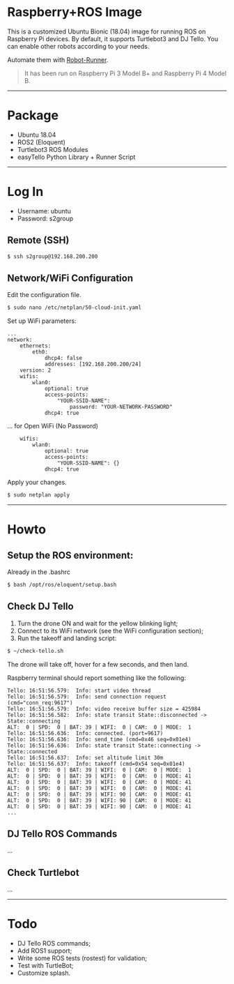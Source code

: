 # Raspberry+ROS Image

This is a customized Ubuntu Bionic (18.04) image for running ROS on Raspberry Pi devices. By default, it supports Turtlebot3 and DJ Tello. You can enable other robots according to your needs.

Automate them with [Robot-Runner].

> It has been run on Raspberry Pi 3 Model B+ and Raspberry Pi 4 Model B.
---
# Package
  - Ubuntu 18.04
  - ROS2 (Eloquent)
  - Turtlebot3 ROS Modules
  - easyTello Python Library + Runner Script
---

# Log In

* Username: ubuntu
* Password: s2group

## Remote (SSH)
```bash
$ ssh s2group@192.168.200.200
```

## Network/WiFi Configuration

Edit the configuration file.
```bash
$ sudo nano /etc/netplan/50-cloud-init.yaml
```

Set up WiFi parameters:

```file
...
network:
    ethernets:
        eth0:
            dhcp4: false
            addresses: [192.168.200.200/24]
    version: 2
    wifis:
        wlan0:
            optional: true
            access-points:
                "YOUR-SSID-NAME":
                    password: "YOUR-NETWORK-PASSWORD"
            dhcp4: true
```

... for Open WiFi (No Password)

```
    wifis:
        wlan0:
            optional: true
            access-points:
                "YOUR-SSID-NAME": {}
            dhcp4: true
```

Apply your changes.
```bash
$ sudo netplan apply
```

---
# Howto

## Setup the ROS environment:

Already in the .bashrc

```bash
$ bash /opt/ros/eloquent/setup.bash
```

## Check DJ Tello

1) Turn the drone ON and wait for the yellow blinking light;
2) Connect to its WiFi network (see the WiFi configuration section);
3) Run the takeoff and landing script:

```bash
$ ~/check-tello.sh
```
The drone will take off, hover for a few seconds, and then land.

Raspberry terminal should report something like the following:

```
Tello: 16:51:56.579:  Info: start video thread
Tello: 16:51:56.579:  Info: send connection request (cmd="conn_req:9617")
Tello: 16:51:56.579:  Info: video receive buffer size = 425984
Tello: 16:51:56.582:  Info: state transit State::disconnected -> State::connecting
ALT:  0 | SPD:  0 | BAT: 39 | WIFI:  0 | CAM:  0 | MODE:  1
Tello: 16:51:56.636:  Info: connected. (port=9617)
Tello: 16:51:56.636:  Info: send_time (cmd=0x46 seq=0x01e4)
Tello: 16:51:56.636:  Info: state transit State::connecting -> State::connected
Tello: 16:51:56.637:  Info: set altitude limit 30m
Tello: 16:51:56.637:  Info: takeoff (cmd=0x54 seq=0x01e4)
ALT:  0 | SPD:  0 | BAT: 39 | WIFI:  0 | CAM:  0 | MODE:  1
ALT:  0 | SPD:  0 | BAT: 39 | WIFI:  0 | CAM:  0 | MODE: 41
ALT:  0 | SPD:  0 | BAT: 39 | WIFI:  0 | CAM:  0 | MODE: 41
ALT:  0 | SPD:  0 | BAT: 39 | WIFI:  0 | CAM:  0 | MODE: 41
ALT:  0 | SPD:  0 | BAT: 39 | WIFI: 90 | CAM:  0 | MODE: 41
ALT:  0 | SPD:  0 | BAT: 39 | WIFI: 90 | CAM:  0 | MODE: 41
ALT:  0 | SPD:  0 | BAT: 39 | WIFI: 90 | CAM:  0 | MODE: 41
...
```

## DJ Tello ROS Commands

...

## Check Turtlebot

...

---
# Todo
 - DJ Tello ROS commands;
 - Add ROS1 support;
 - Write some ROS tests (rostest) for validation;
 - Test with TurtleBot;
 - Customize splash.

[//]: # (These are reference links used in the body of this note and get stripped out when the markdown processor does its job. There is no need to format nicely because it shouldn't be seen. Thanks SO - http://stackoverflow.com/questions/4823468/store-comments-in-markdown-syntax)


   [Robot-Runner]: <https://github.com/S2-group/robot-runner>

